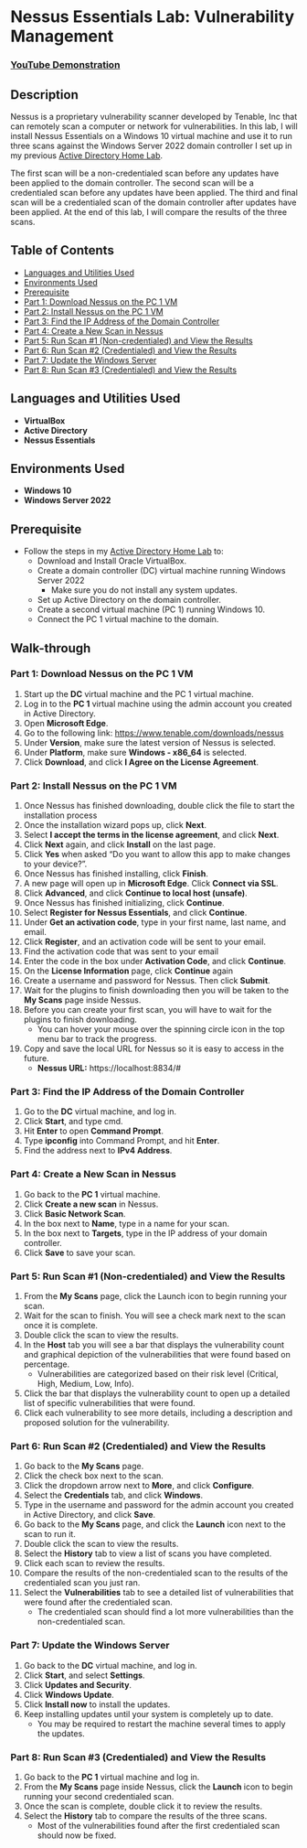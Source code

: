 # Nessus Essentials Lab: Vulnerability Management

 ### [YouTube Demonstration](https://www.youtube.com/watch?v=_r7OhxCgxOo&t=2s)

## Description
Nessus is a proprietary vulnerability scanner developed by Tenable, Inc that can remotely scan a computer or network for vulnerabilities. In this lab, I will install Nessus Essentials on a Windows 10 virtual machine and use it to run three scans against the Windows Server 2022 domain controller I set up in my previous [Active Directory Home Lab](https://github.com/emann615/ActiveDirectoryLab).

<div style="page-break-after: always; visibility: hidden"></div>

The first scan will be a non-credentialed scan before any updates have been applied to the domain controller. The second scan will be a credentialed scan before any updates have been applied. The third and final scan will be a credentialed scan of the domain controller after updates have been applied. At the end of this lab, I will compare the results of the three scans.
<br />

## Table of Contents

   * [Languages and Utilities Used](#Languages-and-Utilities-Used)
   * [Environments Used](#Environments-Used)
   * [Prerequisite](#Prerequisite)
   * [Part 1: Download Nessus on the PC 1 VM](#Part-1-Download-Nessus-on-the-PC-1-VM)
   * [Part 2: Install Nessus on the PC 1 VM](#Part-2-Install-Nessus-on-the-PC-1-VM)
   * [Part 3: Find the IP Address of the Domain Controller](#Part-3-Find-the-IP-Address-of-the-Domain-Controller)
   * [Part 4: Create a New Scan in Nessus](#part-4-install-and-set-up-windows-server-2022-on-the-dc-virtual-machine)
   * [Part 5: Run Scan #1 (Non-credentialed) and View the Results](#part-5-install-virtualbox-guest-additions)
   * [Part 6: Run Scan #2 (Credentialed) and View the  Results](#part-6-set-up-ip-addressing-and-rename-the-pc)
   * [Part 7: Update the Windows Server](#part-7-install-active-directory-domain-services-and-create-your-domain)
   * [Part 8: Run Scan #3 (Credentialed) and View the Results](#part-8-create-dedicate-domain-admin-account)

## Languages and Utilities Used

* **VirtualBox** 
* **Active Directory**
* **Nessus Essentials**

## Environments Used

* **Windows 10**
* **Windows Server 2022**

## Prerequisite

* Follow the steps in my [Active Directory Home Lab](https://github.com/emann615/ActiveDirectoryLab) to:
   * Download and Install Oracle VirtualBox.
   * Create a domain controller (DC) virtual machine running Windows Server 2022
      * Make sure you do not install any system updates.
   * Set up Active Directory on the  domain controller.
   * Create a second virtual machine (PC 1) running Windows 10.
   * Connect the PC 1 virtual machine to the domain.

## Walk-through

### Part 1: Download Nessus on the PC 1 VM

1. Start up the **DC** virtual machine and the PC 1 virtual machine.
2. Log in to the **PC 1** virtual machine using the admin account you created in Active Directory.
3. Open **Microsoft Edge**.
4. Go to the following link: https://www.tenable.com/downloads/nessus 
5. Under **Version**, make sure the latest version of Nessus is selected.
6. Under **Platform**, make sure **Windows - x86_64** is selected.
7. Click **Download**, and click **I Agree on the License Agreement**.

### Part 2: Install Nessus on the PC 1 VM

1. Once Nessus has finished downloading, double click the file to start the installation process
2. Once the installation wizard pops up, click **Next**.
3. Select **I accept the terms in the license agreement**, and click **Next**.
4. Click **Next** again, and click **Install** on the last page.
5. Click **Yes** when asked “Do you want to allow this app to make changes to your device?”.
6. Once Nessus has finished installing, click **Finish**.
7. A new page will open up in **Microsoft Edge**. Click **Connect via SSL**.
8. Click **Advanced**, and click **Continue to local host (unsafe)**.
9. Once Nessus has finished initializing, click **Continue**.
10. Select **Register for Nessus Essentials**, and click **Continue**.
11. Under **Get an activation code**, type in your first name, last name, and email.
12. Click **Register**, and an activation code will be sent to your email.
13. Find the activation code that was sent to your email
14. Enter the code in the box under **Activation Code**, and click **Continue**.
15. On the **License Information** page, click **Continue** again
16. Create a username and password for Nessus. Then click **Submit**.
17. Wait for the plugins to finish downloading then you will be taken to the **My Scans** page inside Nessus.
18. Before you can create your first scan, you will have to wait for the plugins to finish downloading.
    * You can hover your mouse over the spinning circle icon in the top menu bar to track the progress.
19. Copy and save the local URL for Nessus so it is easy to access in the future.
    * **Nessus URL:**  https://localhost:8834/# 

### Part 3: Find the IP Address of the Domain Controller

1. Go to the **DC** virtual machine, and log in.
2. Click **Start**, and type cmd.
3. Hit **Enter** to open **Command Prompt**.
4. Type **ipconfig** into Command Prompt, and hit **Enter**.
5. Find the address next to **IPv4 Address**.

### Part 4: Create a New Scan in Nessus

1. Go back to the **PC 1** virtual machine.
2. Click **Create a new scan** in Nessus.
3. Click **Basic Network Scan**.
4. In the box next to **Name**, type in a name for your scan.
5. In the box next to **Targets**, type in the IP address of your domain controller.
6. Click **Save** to save your scan.

### Part 5: Run Scan #1 (Non-credentialed) and View the Results

1. From the **My Scans** page, click the Launch icon to begin running your scan.
2. Wait for the scan to finish. You will see a check mark next to the scan once it is complete.
3. Double click the scan to view the results.
4. In the **Host** tab you will see a bar that displays the vulnerability count and graphical depiction of the vulnerabilities that were found based on percentage.
   * Vulnerabilities are categorized based on their risk level (Critical, High, Medium, Low, Info).
5. Click the bar that displays the vulnerability count to open up a detailed list of specific vulnerabilities that were found.
6. Click each vulnerability to see more details, including a description and proposed solution for the vulnerability.

### Part 6: Run Scan #2 (Credentialed) and View the  Results

1. Go back to the **My Scans** page.
2. Click the check box next to the scan.
3. Click the dropdown arrow next to **More**, and click **Configure**.
4. Select the **Credentials** tab, and click **Windows**.
5. Type in the username and password for the admin account you created in Active Directory, and click **Save**.
6. Go back to the **My Scans** page, and click the **Launch** icon next to the scan to run it.
7. Double click the scan to view the results.
8. Select the **History** tab to view a list of scans you have completed.
9. Click each scan to review the results.
10. Compare the results of the non-credentialed scan to the results of the credentialed scan you just ran.
11. Select the **Vulnerabilities** tab to see a detailed list of vulnerabilities that were found after the credentialed scan.
    * The credentialed scan should find a lot more vulnerabilities than the non-credentialed scan.

### Part 7: Update the Windows Server

1. Go back to the **DC** virtual machine, and log in.
2. Click **Start**, and select **Settings**.
3. Click **Updates and Security**.
4. Click **Windows Update**.
5. Click **Install now** to install the updates.
6. Keep installing updates until your system is completely up to date.
   * You may be required to restart the machine several times to apply the updates.

### Part 8: Run Scan #3 (Credentialed) and View the Results

1. Go back to the **PC 1** virtual machine and log in.
2. From the **My Scans** page inside Nessus, click the **Launch** icon to begin running your second credentialed scan.
3. Once the scan is complete, double click it to review the results.
4. Select the **History** tab to compare the results of the three scans.
   * Most of the vulnerabilities found after the first credentialed scan should now be fixed.
